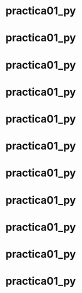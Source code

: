 # practica01_py
# practica01_py
# practica01_py
# practica01_py
# practica01_py
# practica01_py
# practica01_py
# practica01_py
# practica01_py
# practica01_py
# practica01_py
